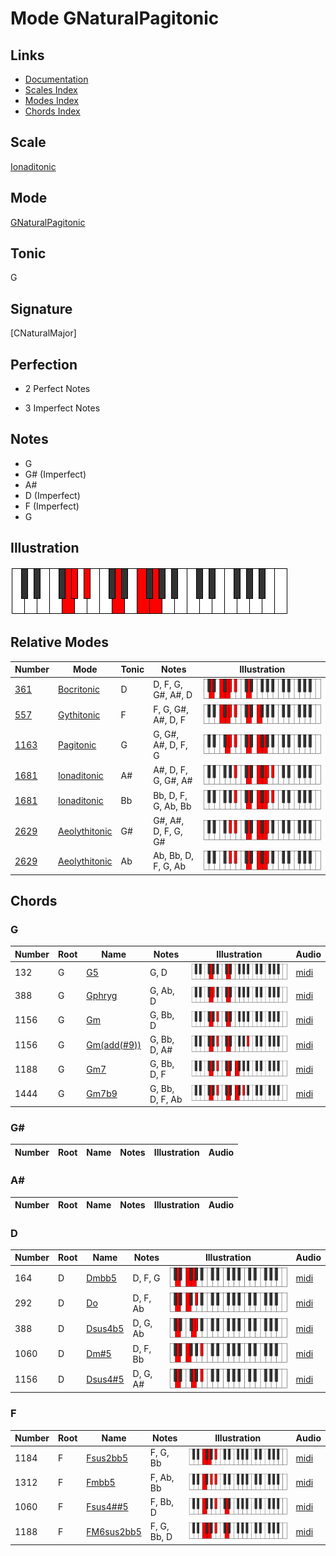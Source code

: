 # Mode GNaturalPagitonic

## Links

- [Documentation](index.md)
- [Scales Index](Scales.md)
- [Modes Index](Modes.md)
- [Chords Index](Chords.md)

## Scale

[Ionaditonic](ScaleIonaditonic.md)

## Mode

[GNaturalPagitonic](ModeGNaturalPagitonic.md)

## Tonic

G

## Signature

[CNaturalMajor]

## Perfection

 - 2 Perfect Notes

 - 3 Imperfect Notes

## Notes

- G
- G# (Imperfect)
- A#
- D (Imperfect)
- F (Imperfect)
- G

## Illustration

![GNaturalPagitonic](ModeGNaturalPagitonic.png)

## Relative Modes

| Number | Mode | Tonic | Notes | Illustration |
|--------|------|-------|-------|--------------|
| [361](https://ianring.com/musictheory/scales/361) | [Bocritonic](ModeBocritonic.md) | D | D, F, G, G#, A#, D | ![DNaturalBocritonic](ModeDNaturalBocritonic.png) |
| [557](https://ianring.com/musictheory/scales/557) | [Gythitonic](ModeGythitonic.md) | F | F, G, G#, A#, D, F | ![FNaturalGythitonic](ModeFNaturalGythitonic.png) |
| [1163](https://ianring.com/musictheory/scales/1163) | [Pagitonic](ModePagitonic.md) | G | G, G#, A#, D, F, G | ![GNaturalPagitonic](ModeGNaturalPagitonic.png) |
| [1681](https://ianring.com/musictheory/scales/1681) | [Ionaditonic](ModeIonaditonic.md) | A# | A#, D, F, G, G#, A# | ![ASharpIonaditonic](ModeASharpIonaditonic.png) |
| [1681](https://ianring.com/musictheory/scales/1681) | [Ionaditonic](ModeIonaditonic.md) | Bb | Bb, D, F, G, Ab, Bb | ![BFlatIonaditonic](ModeBFlatIonaditonic.png) |
| [2629](https://ianring.com/musictheory/scales/2629) | [Aeolythitonic](ModeAeolythitonic.md) | G# | G#, A#, D, F, G, G# | ![GSharpAeolythitonic](ModeGSharpAeolythitonic.png) |
| [2629](https://ianring.com/musictheory/scales/2629) | [Aeolythitonic](ModeAeolythitonic.md) | Ab | Ab, Bb, D, F, G, Ab | ![AFlatAeolythitonic](ModeAFlatAeolythitonic.png) |

## Chords

### G

| Number | Root | Name | Notes | Illustration | Audio |
|--------|------|------|-------|--------------|-------|
| 132 | G | [G5](ChordGNaturalPowerChord.md) | G, D | ![G5](ChordGNaturalPowerChordRootPosition.png) | [midi](ChordGNaturalPowerChordRootPosition.mid) |
| 388 | G | [Gphryg](ChordGNaturalPhrygian.md) | G, Ab, D | ![Gphryg](ChordGNaturalPhrygianRootPosition.png) | [midi](ChordGNaturalPhrygianRootPosition.mid) |
| 1156 | G | [Gm](ChordGNaturalMinor.md) | G, Bb, D | ![Gm](ChordGNaturalMinorRootPosition.png) | [midi](ChordGNaturalMinorRootPosition.mid) |
| 1156 | G | [Gm(add(#9))](ChordGNaturalMinorAddSharpNinth.md) | G, Bb, D, A# | ![Gm(add(#9))](ChordGNaturalMinorAddSharpNinthRootPosition.png) | [midi](ChordGNaturalMinorAddSharpNinthRootPosition.mid) |
| 1188 | G | [Gm7](ChordGNaturalMinorSeventh.md) | G, Bb, D, F | ![Gm7](ChordGNaturalMinorSeventhRootPosition.png) | [midi](ChordGNaturalMinorSeventhRootPosition.mid) |
| 1444 | G | [Gm7b9](ChordGNaturalMinorSeventhFlatNinth.md) | G, Bb, D, F, Ab | ![Gm7b9](ChordGNaturalMinorSeventhFlatNinthRootPosition.png) | [midi](ChordGNaturalMinorSeventhFlatNinthRootPosition.mid) |

### G#

| Number | Root | Name | Notes | Illustration | Audio |
|--------|------|------|-------|--------------|-------|

### A#

| Number | Root | Name | Notes | Illustration | Audio |
|--------|------|------|-------|--------------|-------|

### D

| Number | Root | Name | Notes | Illustration | Audio |
|--------|------|------|-------|--------------|-------|
| 164 | D | [Dmbb5](ChordDNaturalMinorDoubleFlatFifth.md) | D, F, G | ![Dmbb5](ChordDNaturalMinorDoubleFlatFifthRootPosition.png) | [midi](ChordDNaturalMinorDoubleFlatFifthRootPosition.mid) |
| 292 | D | [Do](ChordDNaturalDiminished.md) | D, F, Ab | ![Do](ChordDNaturalDiminishedRootPosition.png) | [midi](ChordDNaturalDiminishedRootPosition.mid) |
| 388 | D | [Dsus4b5](ChordDNaturalSuspendedFourthFlatFifth.md) | D, G, Ab | ![Dsus4b5](ChordDNaturalSuspendedFourthFlatFifthRootPosition.png) | [midi](ChordDNaturalSuspendedFourthFlatFifthRootPosition.mid) |
| 1060 | D | [Dm#5](ChordDNaturalMinorSharpFifth.md) | D, F, Bb | ![Dm#5](ChordDNaturalMinorSharpFifthRootPosition.png) | [midi](ChordDNaturalMinorSharpFifthRootPosition.mid) |
| 1156 | D | [Dsus4#5](ChordDNaturalSuspendedFourthSharpFifth.md) | D, G, A# | ![Dsus4#5](ChordDNaturalSuspendedFourthSharpFifthRootPosition.png) | [midi](ChordDNaturalSuspendedFourthSharpFifthRootPosition.mid) |

### F

| Number | Root | Name | Notes | Illustration | Audio |
|--------|------|------|-------|--------------|-------|
| 1184 | F | [Fsus2bb5](ChordFNaturalSuspendedSecondDoubleFlatFifth.md) | F, G, Bb | ![Fsus2bb5](ChordFNaturalSuspendedSecondDoubleFlatFifthRootPosition.png) | [midi](ChordFNaturalSuspendedSecondDoubleFlatFifthRootPosition.mid) |
| 1312 | F | [Fmbb5](ChordFNaturalMinorDoubleFlatFifth.md) | F, Ab, Bb | ![Fmbb5](ChordFNaturalMinorDoubleFlatFifthRootPosition.png) | [midi](ChordFNaturalMinorDoubleFlatFifthRootPosition.mid) |
| 1060 | F | [Fsus4##5](ChordFNaturalSuspendedFourthDoubleSharpFifth.md) | F, Bb, D | ![Fsus4##5](ChordFNaturalSuspendedFourthDoubleSharpFifthRootPosition.png) | [midi](ChordFNaturalSuspendedFourthDoubleSharpFifthRootPosition.mid) |
| 1188 | F | [FM6sus2bb5](ChordFNaturalMajorSixthSuspendedSecondDoubleFlatFifth.md) | F, G, Bb, D | ![FM6sus2bb5](ChordFNaturalMajorSixthSuspendedSecondDoubleFlatFifthRootPosition.png) | [midi](ChordFNaturalMajorSixthSuspendedSecondDoubleFlatFifthRootPosition.mid) |

